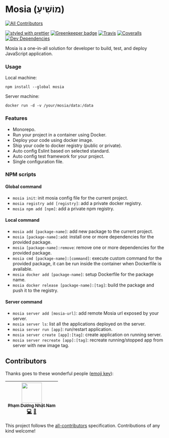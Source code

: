 # Mosia (מוֹשִׁיעַ)
[![All Contributors](https://img.shields.io/badge/all_contributors-1-orange.svg?style=flat-square)](#contributors)

[![styled with prettier](https://img.shields.io/badge/styled_with-prettier-ff69b4.svg)](https://github.com/prettier/prettier)
[![Greenkeeper badge](https://badges.greenkeeper.io/write-for-CHRIST/mosia.svg)](https://greenkeeper.io/)
[![Travis](https://img.shields.io/travis/write-for-CHRIST/mosia.svg)](https://travis-ci.org/write-for-CHRIST/mosia)
[![Coveralls](https://img.shields.io/coveralls/write-for-CHRIST/mosia.svg)](https://coveralls.io/github/write-for-CHRIST/mosia)
[![Dev Dependencies](https://david-dm.org/write-for-CHRIST/mosia/dev-status.svg)](https://david-dm.org/write-for-CHRIST/mosia?type=dev)

Mosia is a one-in-all solution for developer to build, test, and deploy JavaScript application.

### Usage

Local machine:
```
npm install --global mosia
```

Server machine:
```
docker run -d -v /your/mosia/data:/data
```

### Features

 - Monorepo.
 - Run your project in a container using Docker.
 - Deploy your code using docker image.
 - Ship your code to docker registry (public or private).
 - Auto config Eslint based on selected standard.
 - Auto config test framework for your project.
 - Single configuration file.
 
### NPM scripts

#### Global command
 - `mosia init`: init mosia config file for the current project.
 - `mosia registry add [registry]`: add a private docker registry.
 - `mosia npm add [npm]`: add a private npm registry.

#### Local command
 - `mosia add [package-name]`: add new package to the current project.
 - `mosia [package-name]:add`: install one or more dependencies for the provided package.
 - `mosia [package-name]:remove`: remove one or more dependencies for the provided package.
 - `mosia cmd [package-name]:[command]`: execute custom command for the provided package, it can be run inside the container when Dockerfile is available.
 - `mosia docker add [package-name]`: setup Dockerfile for the package name.
 - `mosia docker release [package-name]:[tag]`: build the package and push it to the registry.

#### Server command
 - `mosia server add [mosia-url]`: add remote Mosia url exposed by your server.
 - `mosia server ls`: list all the applications deployed on the server.
 - `mosia server run [app]`: run/restart application.
 - `mosia server create [app]:[tag]`: create application on running server.
 - `mosia server recreate [app]:[tag]`: recreate running/stopped app from server with new image tag.
## Contributors

Thanks goes to these wonderful people ([emoji key](https://github.com/kentcdodds/all-contributors#emoji-key)):

<!-- ALL-CONTRIBUTORS-LIST:START - Do not remove or modify this section -->
<!-- prettier-ignore -->
| [<img src="https://avatars3.githubusercontent.com/u/26531658?v=4" width="64px;"/><br /><sub><b>Phạm Dương Nhật Nam</b></sub>](http://writeforchrist.org)<br />[💻](https://github.com/write-for-CHRIST/mosia/commits?author=nampdn "Code") [📖](https://github.com/write-for-CHRIST/mosia/commits?author=nampdn "Documentation") |
| :---: |
<!-- ALL-CONTRIBUTORS-LIST:END -->

This project follows the [all-contributors](https://github.com/kentcdodds/all-contributors) specification. Contributions of any kind welcome!
